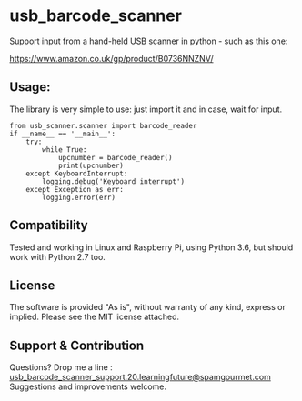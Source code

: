 # usb_barcode_scanner

Support input from a hand-held USB scanner in python - such as this one: 

https://www.amazon.co.uk/gp/product/B0736NNZNV/


Usage:
--

The library is very simple to use: just import it and in case, wait for input.

```
from usb_scanner.scanner import barcode_reader
if __name__ == '__main__':
    try:
        while True:
            upcnumber = barcode_reader()
            print(upcnumber)
    except KeyboardInterrupt:
        logging.debug('Keyboard interrupt')
    except Exception as err:
        logging.error(err)
```

Compatibility
--

Tested and working in Linux and Raspberry Pi, using Python 3.6, but should work with Python 2.7 too.

License
--
The software is provided "As is", without warranty of any kind, express or implied. 
Please see the MIT license attached. 

Support & Contribution
--
Questions? Drop me a line : usb_barcode_scanner_support.20.learningfuture@spamgourmet.com
Suggestions and improvements welcome.


